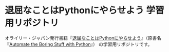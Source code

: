# 退屈なことはPythonにやらせよう 学習用リポジトリ

オライリー・ジャパン発行書籍『[退屈なことはPythonにやらせよう](https://www.oreilly.co.jp/books/9784873117782/)』（原書名『[Automate the Boring Stuff with Python](http://shop.oreilly.com/product/9781593275990.do)』） の学習用リポジトリです。


